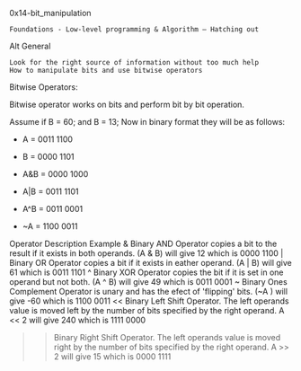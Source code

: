 0x14-bit_manipulation

    Foundations - Low-level programming & Algorithm ― Hatching out

Alt
General

    Look for the right source of information without too much help
    How to manipulate bits and use bitwise operators

Bitwise Operators:

Bitwise operator works on bits and perform bit by bit operation.

Assume if B = 60; and B = 13; Now in binary format they will be as follows:

* A = 0011 1100
* B = 0000 1101

* A&B = 0000 1000

* A|B = 0011 1101

* A^B = 0011 0001

* ~A  = 1100 0011

Operator 	Description 	Example
& 	Binary AND Operator copies a bit to the result if it exists in both operands. 	(A & B) will give 12 which is 0000 1100
| 	Binary OR Operator copies a bit if it exists in eather operand. 	(A | B) will give 61 which is 0011 1101
^ 	Binary XOR Operator copies the bit if it is set in one operand but not both. 	(A ^ B) will give 49 which is 0011 0001
~ 	Binary Ones Complement Operator is unary and has the efect of 'flipping' bits. 	(~A ) will give -60 which is 1100 0011
<< 	Binary Left Shift Operator. The left operands value is moved left by the number of bits specified by the right operand. 	A << 2 will give 240 which is 1111 0000
>> 	Binary Right Shift Operator. The left operands value is moved right by the number of bits specified by the right operand. 	A >> 2 will give 15 which is 0000 1111
